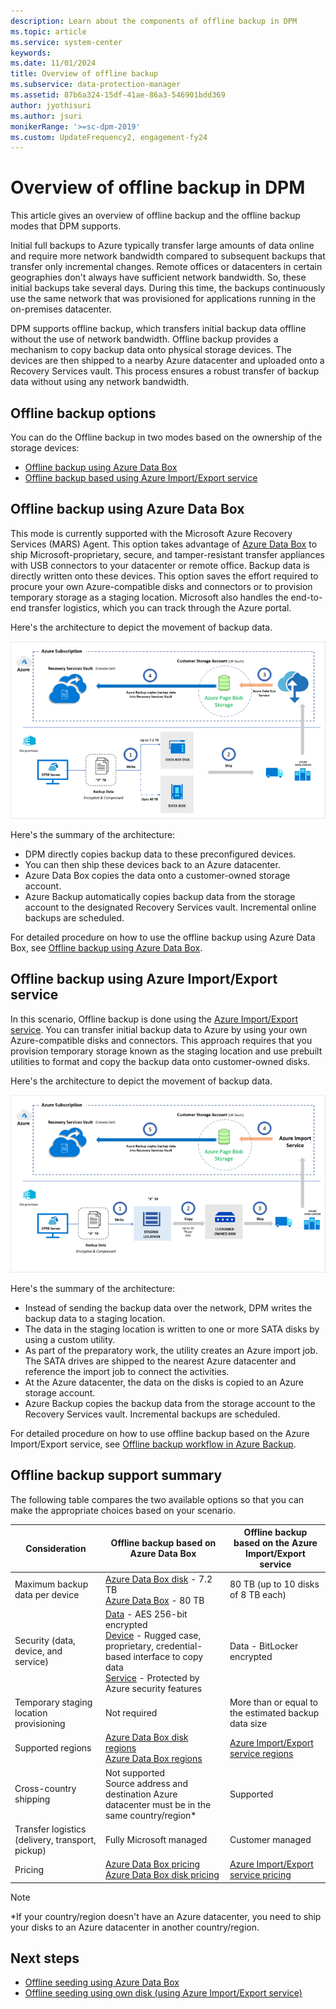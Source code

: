 ```yaml
---
description: Learn about the components of offline backup in DPM
ms.topic: article
ms.service: system-center
keywords:
ms.date: 11/01/2024
title: Overview of offline backup
ms.subservice: data-protection-manager
ms.assetid: 87b6a324-15df-41ae-86a3-546901bdd369
author: jyothisuri
ms.author: jsuri
monikerRange: '>=sc-dpm-2019'
ms.custom: UpdateFrequency2, engagement-fy24
---
```


# Overview of offline backup in DPM

This article gives an overview of offline backup and the offline backup modes that DPM supports.

Initial full backups to Azure typically transfer large amounts of data online and require more network bandwidth compared to subsequent backups that transfer only incremental changes. Remote offices or datacenters in certain geographies don't always have sufficient network bandwidth. So, these initial backups take several days. During this time, the backups continuously use the same network that was provisioned for applications running in the on-premises datacenter.

DPM supports offline backup, which transfers initial backup data offline without the use of network bandwidth. Offline backup provides a mechanism to copy backup data onto physical storage devices. The devices are then shipped to a nearby Azure datacenter and uploaded onto a Recovery Services vault. This process ensures a robust transfer of backup data without using any network bandwidth.

## Offline backup options

You can do the Offline backup in two modes based on the ownership of the storage devices:

- [Offline backup using Azure Data Box](#offline-backup-using-azure-data-box)
- [Offline backup based using Azure Import/Export service](#offline-backup-using-azure-importexport-service)

## Offline backup using Azure Data Box

This mode is currently supported with the Microsoft Azure Recovery Services (MARS) Agent. This option takes advantage of [Azure Data Box](https://azure.microsoft.com/services/databox/) to ship Microsoft-proprietary, secure, and tamper-resistant transfer appliances with USB connectors to your datacenter or remote office. Backup data is directly written onto these devices. This option saves the effort required to procure your own Azure-compatible disks and connectors or to provision temporary storage as a staging location. Microsoft also handles the end-to-end transfer logistics, which you can track through the Azure portal.

Here's the architecture to depict the movement of backup data.

![Diagram showing the Azure Backup Data Box architecture.](./media/offline-backup-overview/azure-backup-databox-architecture.png)

Here's the summary of the architecture:

- DPM directly copies backup data to these preconfigured devices.
- You can then ship these devices back to an Azure datacenter.
- Azure Data Box copies the data onto a customer-owned storage account.
- Azure Backup automatically copies backup data from the storage account to the designated Recovery Services vault. Incremental online backups are scheduled.

For detailed procedure on how to use the offline backup using Azure Data Box, see [Offline backup using Azure Data Box](offline-seeding-azure-data-box.md).

## Offline backup using Azure Import/Export service

In this scenario, Offline backup is done using the [Azure Import/Export service](/azure/storage/common/storage-import-export-service). You can transfer initial backup data to Azure by using your own Azure-compatible disks and connectors. This approach requires that you provision temporary storage known as the staging location and use prebuilt utilities to format and copy the backup data onto customer-owned disks.

Here's the architecture to depict the movement of backup data.

![Diagram showing Azure Backup Import/Export service architecture.](./media/offline-backup-overview/azure-backup-import-export.png)

Here's the summary of the architecture:

- Instead of sending the backup data over the network, DPM writes the backup data to a staging location.
- The data in the staging location is written to one or more SATA disks by using a custom utility.
- As part of the preparatory work, the utility creates an Azure import job. The SATA drives are shipped to the nearest Azure datacenter and reference the import job to connect the activities.
- At the Azure datacenter, the data on the disks is copied to an Azure storage account.
- Azure Backup copies the backup data from the storage account to the Recovery Services vault. Incremental backups are scheduled.

For detailed procedure on how to use offline backup based on the Azure Import/Export service, see [Offline backup workflow in Azure Backup](offline-backup-workflow.md).

## Offline backup support summary

The following table compares the two available options so that you can make the appropriate choices based on your scenario.

| **Consideration**                                            | **Offline backup based on Azure Data Box**                     | **Offline backup based on the Azure Import/Export service**                |
| ------------------------------------------------------------ | ------------------------------------------------------------ | ------------------------------------------------------------ |
| Maximum backup data per device | [Azure Data Box disk](/azure/databox/data-box-disk-overview) - 7.2 TB <br> [Azure Data Box](/azure/databox/data-box-overview) - 80 TB       | 80 TB (up to 10 disks of 8 TB each)                          |
| Security (data, device, and service)                           | [Data](/azure/databox/data-box-security#data-box-data-protection) - AES 256-bit encrypted <br> [Device](/azure/databox/data-box-security#data-box-device-protection) - Rugged case, proprietary, credential-based interface to copy data <br> [Service](/azure/databox/data-box-security#data-box-service-protection) - Protected by Azure security features | Data - BitLocker encrypted                                 |
| Temporary staging location provisioning                     | Not required                                                | More than or equal to the estimated backup data size        |
| Supported regions                                           | [Azure Data Box disk regions](/azure/databox/data-box-disk-overview#region-availability) <br> [Azure Data Box regions](/azure/databox/data-box-disk-overview#region-availability) | [Azure Import/Export service regions](/azure/storage/common/storage-import-export-service#region-availability) |
| Cross-country shipping                                     | Not supported  <br>    Source address and destination Azure datacenter must be in the same country/region* | Supported                                                    |
| Transfer logistics (delivery, transport, pickup)           | Fully Microsoft managed                                     | Customer managed                                            |
| Pricing                                                      | [Azure Data Box pricing](https://azure.microsoft.com/pricing/details/databox/) <br> [Azure Data Box disk pricing](https://azure.microsoft.com/pricing/details/databox/disk/) | [Azure Import/Export service pricing](https://azure.microsoft.com/pricing/details/storage-import-export/) |

> [!NOTE]
> *If your country/region doesn't have an Azure datacenter, you need to ship your disks to an Azure datacenter in another country/region.

## Next steps

- [Offline seeding using Azure Data Box](offline-seeding-azure-data-box.md)
- [Offline seeding using own disk (using Azure Import/Export service)](offline-backup-workflow.md)
